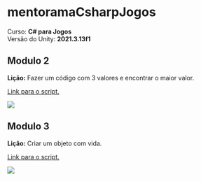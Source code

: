 <!--- Imagens -->
[imagem-code]:/Modulo2/code.png
[imagem-destroy]:/Modulo3/destroy.png

# mentoramaCsharpJogos

Curso: **C# para Jogos**
</br>
Versão do Unity: **2021.3.13f1**

## Modulo 2

**Lição:** Fazer um código com 3 valores e encontrar o maior valor.

[Link para o script.](/Modulo2/)

![][imagem-code]

## Modulo 3

**Lição:** Criar um objeto com vida.

[Link para o script.](/Modulo3/)

![][imagem-destroy]
